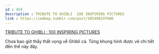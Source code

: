 ```yaml
---
id : 454
description : TRIBUTE TO GHIBLI  100 INSPIRING PICTURES
link : https://iambep.tumblr.com/post/105490297606
---
```


[TRIBUTE TO GHIBLI : 100 INSPIRING PICTURES](http://www.itsartmag.com/features/tribute-to-ghibli-100-inspiring-stills/)

Chưa bao giờ thấy thất vọng về Ghibli cả. Từng khung hình được vẽ chi tiết
đến thế này đây.